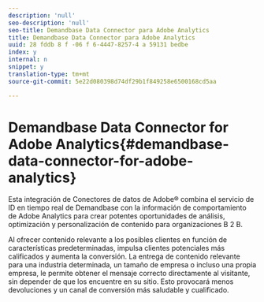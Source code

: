 ```yaml
---
description: 'null'
seo-description: 'null'
seo-title: Demandbase Data Connector para Adobe Analytics
title: Demandbase Data Connector para Adobe Analytics
uuid: 28 fddb 8 f -06 f 6-4447-8257-4 a 59131 bedbe
index: y
internal: n
snippet: y
translation-type: tm+mt
source-git-commit: 5e22d080398d74df29b1f849258e6500168cd5aa

---
```



# Demandbase Data Connector for Adobe Analytics{#demandbase-data-connector-for-adobe-analytics}

Esta integración de Conectores de datos de Adobe® combina el servicio de ID en tiempo real de Demandbase con la información de comportamiento de Adobe Analytics para crear potentes oportunidades de análisis, optimización y personalización de contenido para organizaciones B 2 B.

Al ofrecer contenido relevante a los posibles clientes en función de características predeterminadas, impulsa clientes potenciales más calificados y aumenta la conversión. La entrega de contenido relevante para una industria determinada, un tamaño de empresa o incluso una propia empresa, le permite obtener el mensaje correcto directamente al visitante, sin depender de que los encuentre en su sitio. Esto provocará menos devoluciones y un canal de conversión más saludable y cualificado.

